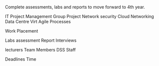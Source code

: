 Complete assessments, labs and reports to move forward to 4th year.

IT Project Management
Group Project
Network security
Cloud Networking
Data Centre Virt
Agile Processes

Work Placement

Labs
assessment
Report
Interviews


lecturers
Team Members
DSS Staff

Deadlines
Time
